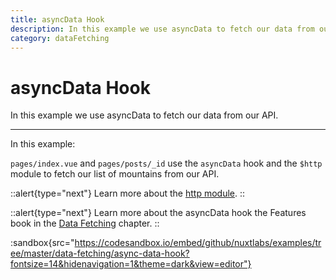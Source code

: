 ```yaml
---
title: asyncData Hook
description: In this example we use asyncData to fetch our data from our API.
category: dataFetching
---
```

# asyncData Hook

In this example we use asyncData to fetch our data from our API.

---

In this example:

`pages/index.vue` and `pages/posts/_id` use the `asyncData` hook and the `$http` module to fetch our list of mountains from our API.

::alert{type="next"}
Learn more about the [http module](https://http.nuxtjs.org/).
::

::alert{type="next"}
Learn more about the asyncData hook the Features book in the [Data Fetching](/docs/features/data-fetching) chapter.
::

:sandbox{src="https://codesandbox.io/embed/github/nuxtlabs/examples/tree/master/data-fetching/async-data-hook?fontsize=14&hidenavigation=1&theme=dark&view=editor"}
